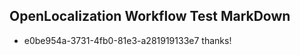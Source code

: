 ## OpenLocalization Workflow Test MarkDown
* e0be954a-3731-4fb0-81e3-a281919133e7 thanks!

<!--HONumber=Aug16_HO1-->


